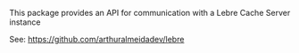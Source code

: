 This package provides an API for communication with a Lebre Cache Server instance

See:
https://github.com/arthuralmeidadev/lebre